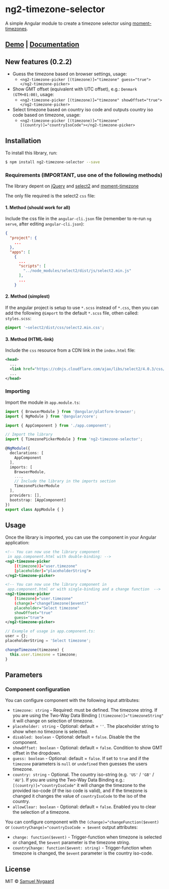 # ng2-timezone-selector

A simple Angular module to create a timezone selector using [moment-timezones](https://github.com/moment/moment-timezone).

## [Demo](https://samuelnygaard.github.io/ng2-timezone-selector/) | [Documentation](https://samuelnygaard.github.io/ng2-timezone-selector/docs/)

## New features (0.2.2)

* Guess the timezone based on browser settings, usage:
  * `<ng2-timezone-picker [(timezone)]="timezone" guess="true"></ng2-timezone-picker>`
* Show GMT offset (equivalent with UTC offset), e.g.: `Denmark (GTM+01:00)`, usage:
  * `<ng2-timezone-picker [(timezone)]="timezone" showOffset="true"></ng2-timezone-picker>`
* Select timezone based on country iso code and outputs country iso code based on timezone, usage:
  * `<ng2-timezone-picker [(timezone)]="timezone" [(country)]="countryIsoCode"></ng2-timezone-picker>`

## Installation

To install this library, run:

```bash
$ npm install ng2-timezone-selector --save
```

### Requirements (IMPORTANT, use one of the following methods)

The library depent on [jQuery](https://github.com/jquery/jquery) and [select2](https://github.com/select2/select2) and [moment-timezone](https://github.com/moment/moment-timezone)

The only file required is the select2 `css` file:

#### 1. Method (should work for all)

Include the css file in the `angular-cli.json` file (remember to re-run `ng serve`, after editing `angular-cli.json`):

```json
{
  "project": {
    ...
  },
  "apps": [
    {
      ...
      "scripts": [
        "../node_modules/select2/dist/js/select2.min.js"
      ],
      ...
    }
```

#### 2. Method (simplest)

If the angular project is setup to use `*.scss` instead of `*.css`, then you can add the following `@import` to the default `*.scss` file, othen called: `styles.scss`:

```scss
@import '~select2/dist/css/select2.min.css';
```

#### 3. Method (HTML-link)

Include the `css` resource from a CDN link in the `index.html` file:

```xml
<head>
  ...
  <link href="https://cdnjs.cloudflare.com/ajax/libs/select2/4.0.3/css/select2.min.css" rel="stylesheet" />
  ...
</head>
```

### Importing

Import the module in `app.module.ts`:

```typescript
import { BrowserModule } from '@angular/platform-browser';
import { NgModule } from '@angular/core';

import { AppComponent } from './app.component';

// Import the library
import { TimezonePickerModule } from 'ng2-timezone-selector';

@NgModule({
  declarations: [
    AppComponent
  ],
  imports: [
    BrowserModule,
    ...,
    // Include the library in the imports section
    TimezonePickerModule
  ],
  providers: [],
  bootstrap: [AppComponent]
})
export class AppModule { }
```

## Usage

Once the library is imported, you can use the component in your Angular application:

```xml
<!-- You can now use the library component
 in app.component.html with double-binding: -->
<ng2-timezone-picker
    [(timezone)]="user.timezone"
    [placeholder]="placeholderString">
</ng2-timezone-picker>
```

```xml
<!-- You can now use the library component in
 app.component.html or with single-binding and a change function  -->
<ng2-timezone-picker
    [timezone]="user.timezone"
    (change)="changeTimezone($event)"
    placeholder="Select timezone"
    showOffset="true"
    guess="true">
</ng2-timezone-picker>
```

```typescript
// Example of usage in app.component.ts:
user = {};
placeholderString = 'Select timezone';

changeTimezone(timezone) {
  this.user.timezone = timezone;
}
```

## Parameters

### Component configuration

You can configure component with the following input attributes:

* `timezone: string` - Required: must be defined. The timezone string. If you are using the Two-Way Data Binding `[(timezone)]="timezoneString"` it will change on selection of timezone.
* `placeholder: string` - Optional: default = `''`. The placeholder string to show when no timezone is selected.
* `disabled: boolean` - Optional: default = `false`. Disable the the component.
* `showOffset: boolean` - Optional: default = `false`. Condition to show GMT offset in the dropdown.
* `guess: boolean` - Optional: default = `false`. If set to `true` and if the `timezone` parameters is `null` or `undefined` then guesses the users timezone.
* `country: string` - Optional. The country iso-string (e.g. `'US'` / `'GB'` / `'AU'`). If you are using the Two-Way Data Binding e.g.: `[(country)]="countryIsoCode"` it will change the timezone to the provided iso-code (if the iso code is valid), and if the timezone is changed it changes the value of `countryIsoCode` to the iso of the country.
* `allowClear: boolean` - Optional: default = `false`. Enabled you to clear the selection of a timezone.

You can configure component with the `(change)="changeFunction($event)` or `(countryChange)="countryIsoCode = $event` output attributes:

* `change: function($event)` - Trigger-function when timezone is selected or changed, the `$event` parameter is the timezone string.
* `countryChange: function($event: string)` - Trigger-function when timezone is changed, the `$event` parameter is the country iso-code.

## License

MIT © [Samuel Nygaard](mailto:teamnygaard@gmail.com)
